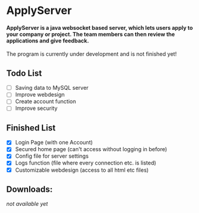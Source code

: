 # ApplyServer

#### ApplyServer is a java websocket based server, which lets users apply to your company or project. The team members can then review the applications and give feedback. 

The program is currently under development and is not finished yet!

## Todo List

- [ ] Saving data to MySQL server
- [ ] Improve webdesign
- [ ] Create account function
- [ ] Improve security

## Finished List

- [x] Login Page (with one Account)
- [x] Secured home page (can't access without logging in before)
- [x] Config file for server settings
- [x] Logs function (file where every connection etc. is listed)
- [x] Customizable webdesign (access to all html etc files)

## Downloads:

*not available yet*
